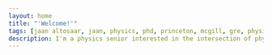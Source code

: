 ```yaml
---
layout: home
title: "'Welcome!'"
tags: [jaan altosaar, jaan, physics, phd, princeton, mcgill, gre, physics gre, grad school, columbia]
description: I'm a physics senior interested in the intersection of physics and machine learning. .
---
```

